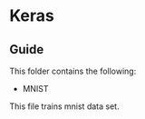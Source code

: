 # Keras 

## Guide

This folder contains the following:

* MNIST

This file trains mnist data set.




